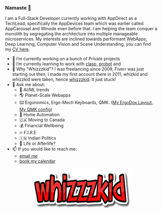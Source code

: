### Namaste 🙏

I am a Full-Stack Developer currently working with AppDirect as a TechLead, specifically the AppDevices team which was earlier called AppCarousel and Wmode even before that. I am helping the team conquer a monolith by segregating the architecture into multiple manageable microservices. My interests are inclined towards performant WebApps, Deep Learning, Computer Vision and Scene Understanding, you can find my [CV here](https://nishantarora.in/CV).

- 🔭 I’m currently working on a bunch of Private projects
- 🌱 I’m currently learning to work with [clasp](https://github.com/google/clasp), [probot](https://probot.github.io/) and 
- 🤔 Why "Whizzzkid"? I was freelancing since 2009, Fiverr was just starting out then, I made my first account there in 2011, whizkid and whizzkid were taken, hence [whizzzkid](https://www.fiverr.com/whizzzkid). It just stuck!
- 💬 Ask me about:
    - 🤖 AI/ML trends
    - 🌎 Planet-Scale Webapps
    - ⌨️ Ergonomics, Ergo-Mech Keyboards, QMK. ([My ErgoDox Layout](https://configure.ergodox-ez.com/ergodox-ez/layouts/EWV4v/latest/0), [My QMK config](https://github.com/whizzzkid/qmk_firmware/blob/master/keyboards/ergodox_ez/keymaps/whizzzkid/keymap.c))
    - 🏡 Home Automation
    - 🇨🇦 Moving to Canada
    - 💰 Financial Wellbeing
    - 🔥 F.I.R.E
    - 🇮🇳 Indian Politics
    - 👻 Life or Afterlife?
- 📫 If you would like to reach me:
    - [email me](mailto:me@nishantarora.in)
    - [book my calendar](https://nishantarora.in/cal)
    
    
<p align="center">
  <img src="https://raw.githubusercontent.com/whizzzkid/whizzzkid/master/whizzzkid-logo.png">
</p>
